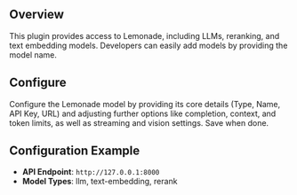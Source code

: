 ## Overview

This plugin provides access to Lemonade, including LLMs, reranking, and text embedding models. Developers can easily add models by providing the model name.

## Configure

Configure the Lemonade model by providing its core details (Type, Name, API Key, URL) and adjusting further options like completion, context, and token limits, as well as streaming and vision settings. Save when done.

## Configuration Example

- **API Endpoint**: `http://127.0.0.1:8000`
- **Model Types**: llm, text-embedding, rerank